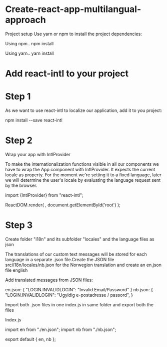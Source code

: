 # Create-react-app-multilangual-approach

Project setup
Use yarn or npm to install the project dependencies:

Using npm..
npm install

Using yarn..
yarn install

# Add react-intl to your project

# Step 1
As we want to use react-intl to localize our application, add it to you project:

npm install --save react-intl

# Step 2
Wrap your app with IntlProvider

To make the internationalization functions visible in all our components we have to wrap the App component with IntlProvider. 
It expects the current locale as property. For the moment we're setting it to a fixed language, later we will determine the user's locale by evaluating the language request sent by the browser.

import {IntlProvider} from "react-intl";

ReactDOM.render(
    <IntlProvider locale='en'><App/></IntlProvider>,
    document.getElementById('root')
);

# Step 3
Create folder "i18n" and its subfolder "locales" and the language files as json

The translations of our custom text messages will be stored for each language in a separate .json file.Create the JSON file src/i18n/locales/nb.json for the Norwegion translation and create an en.json file english 

Add translated messages from JSON files:

en.json:
{
     "LOGIN.INVALIDLOGIN": "Invalid Email/Password"
}
nb.json:
{
     "LOGIN.INVALIDLOGIN": "Ugyldig e-postadresse / passord",
}

Import both .json files in one index.js in same folder
and export both the files

Index.js

import en from "./en.json";
import nb from "./nb.json";

export default { en, nb };


